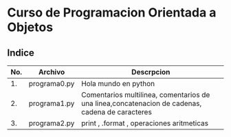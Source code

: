 # Curso de Programacion Orientada a Objetos

## Indice

|No.|Archivo|Descrpcion|
|--|--|--|
|1.|programa0.py|Hola mundo en python|
|2.|programa1.py|Comentarios multilinea, comentarios de una linea,concatenacion de cadenas, cadena de caracteres|
|3.|programa2.py|print , .format , operaciones aritmeticas|

